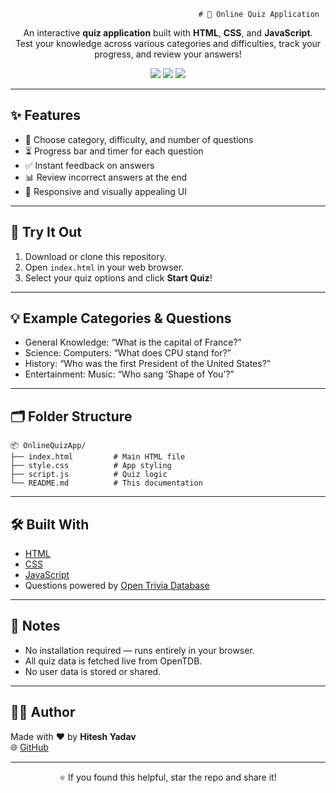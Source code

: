                                               # 📝 Online Quiz Application

<p align="center">
  An interactive <strong>quiz application</strong> built with <strong>HTML</strong>, <strong>CSS</strong>, and <strong>JavaScript</strong>.<br>
  Test your knowledge across various categories and difficulties, track your progress, and review your answers!
</p>

<p align="center">
  <img src="https://img.shields.io/badge/Built%20With-HTML%20%7C%20CSS%20%7C%20JS-blue?style=for-the-badge"/>
  <img src="https://img.shields.io/badge/Questions-OpenTDB-orange?style=for-the-badge"/>
  <img src="https://img.shields.io/badge/Made%20by-Hitesh%20Yadav-blueviolet?style=for-the-badge"/>
</p>

---

## ✨ Features

- 🎯 Choose category, difficulty, and number of questions
- ⏳ Progress bar and timer for each question
- ✅ Instant feedback on answers
- 📊 Review incorrect answers at the end
- 📱 Responsive and visually appealing UI

---

## 🚀 Try It Out

1. Download or clone this repository.
2. Open `index.html` in your web browser.
3. Select your quiz options and click **Start Quiz**!

---

## 💡 Example Categories & Questions

- General Knowledge: “What is the capital of France?”
- Science: Computers: “What does CPU stand for?”
- History: “Who was the first President of the United States?”
- Entertainment: Music: “Who sang ‘Shape of You’?”

---

## 🗂️ Folder Structure

```
📦 OnlineQuizApp/
├── index.html         # Main HTML file
├── style.css          # App styling
├── script.js          # Quiz logic
└── README.md          # This documentation
```

---

## 🛠 Built With

- [HTML](https://developer.mozilla.org/en-US/docs/Web/HTML)
- [CSS](https://developer.mozilla.org/en-US/docs/Web/CSS)
- [JavaScript](https://developer.mozilla.org/en-US/docs/Web/JavaScript)
- Questions powered by [Open Trivia Database](https://opentdb.com/)

---

## 🔐 Notes

- No installation required — runs entirely in your browser.
- All quiz data is fetched live from OpenTDB.
- No user data is stored or shared.

---

## 👨‍💻 Author

Made with ❤️ by **Hitesh Yadav**  
🌐 [GitHub](https://github.com/yadavhitesh380)

---

<p align="center">
  ⭐ If you found this helpful, star the repo and share it!
</p>

